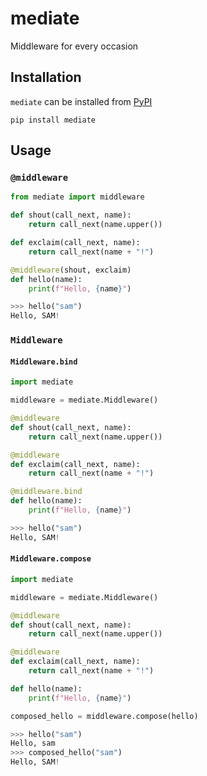 # mediate
Middleware for every occasion

## Installation
`mediate` can be installed from [PyPI](https://pypi.org/project/mediate/)
```console
pip install mediate
```

## Usage
### `@middleware`
```python
from mediate import middleware

def shout(call_next, name):
    return call_next(name.upper())

def exclaim(call_next, name):
    return call_next(name + "!")

@middleware(shout, exclaim)
def hello(name):
    print(f"Hello, {name}")
```

```python
>>> hello("sam")
Hello, SAM!
```

### `Middleware`
#### `Middleware.bind`
```python
import mediate

middleware = mediate.Middleware()

@middleware
def shout(call_next, name):
    return call_next(name.upper())

@middleware
def exclaim(call_next, name):
    return call_next(name + "!")

@middleware.bind
def hello(name):
    print(f"Hello, {name}")
```

```python
>>> hello("sam")
Hello, SAM!
```

#### `Middleware.compose`
```python
import mediate

middleware = mediate.Middleware()

@middleware
def shout(call_next, name):
    return call_next(name.upper())

@middleware
def exclaim(call_next, name):
    return call_next(name + "!")

def hello(name):
    print(f"Hello, {name}")

composed_hello = middleware.compose(hello)
```

```python
>>> hello("sam")
Hello, sam
>>> composed_hello("sam")
Hello, SAM!
```